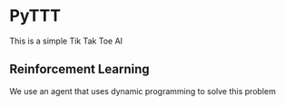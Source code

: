 # PyTTT
This is a simple Tik Tak Toe AI

## Reinforcement Learning
We use an agent that uses dynamic programming to solve this problem

